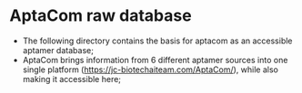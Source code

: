 # AptaCom raw database
* The following directory contains the basis for aptacom as an accessible aptamer database;
* AptaCom brings information from 6 different aptamer sources into one single platform (https://jc-biotechaiteam.com/AptaCom/),
while also making it accessible here;
